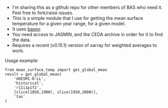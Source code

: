 * I'm sharing this as a github repo for other members of BAS who need it. Feel free to fork/raise issues.
* This is a simple module that I use for getting the mean surface temperature
for a given year range, for a given model.
* It uses [baspy](https://github.com/scott-hosking/baspy).
* You need access to JASMIN, and the CEDA archive in order for it to find the data.
* Requires a recent (v0.15.1) version of xarray for weighted averages to work.

Usage example:
```
from mean_surface_temp import get_global_mean
result = get_global_mean(
    'UKESM1-0-LL',
    'historical',
    'r11i1p1f2',
    [slice(1850,1900), slice(1950,2000)],
    'tas'
)
```

